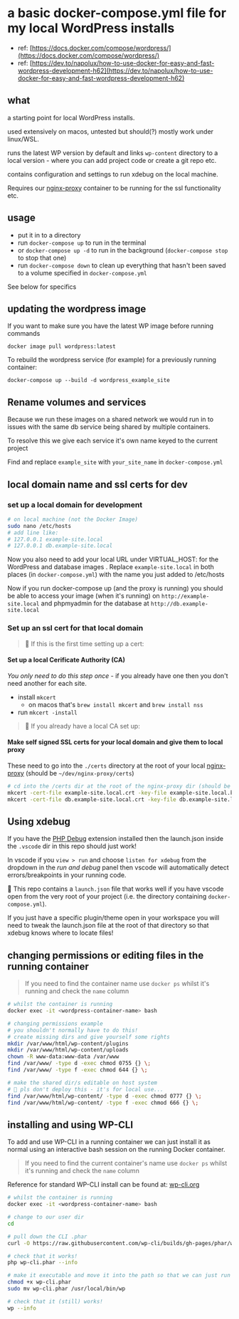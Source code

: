 # a basic docker-compose.yml file for my local WordPress installs

- ref: [https://docs.docker.com/compose/wordpress/](https://docs.docker.com/compose/wordpress/)
- ref: [https://dev.to/napolux/how-to-use-docker-for-easy-and-fast-wordpress-development-h62](https://dev.to/napolux/how-to-use-docker-for-easy-and-fast-wordpress-development-h62)

## what

a starting point for local WordPress installs.

used extensively on macos, untested but should(?) mostly work under linux/WSL.

runs the latest WP version by default and links `wp-content` directory to a local version - where you can add project code or create a git repo etc.

contains configuration and settings to run xdebug on the local machine.

Requires our [nginx-proxy](https://github.com/sleepingkiwi/nginx-proxy-docker) container to be running for the ssl functionality etc.

## usage

- put it in to a directory
- run `docker-compose up` to run in the terminal
- or `docker-compose up -d` to run in the background (`docker-compose stop` to stop that one)
- run `docker-compose down` to clean up everything that hasn't been saved to a volume specified in `docker-compose.yml`

See below for specifics

## updating the wordpress image

If you want to make sure you have the latest WP image before running commands

`docker image pull wordpress:latest`

To rebuild the wordpress service (for example) for a previously running container:

`docker-compose up --build -d wordpress_example_site`

## Rename volumes and services

Because we run these images on a shared network we would run in to issues with the same db service being shared by multiple containers.

To resolve this we give each service it's own name keyed to the current project

Find and replace `example_site` with `your_site_name` in `docker-compose.yml`

## local domain name and ssl certs for dev

### set up a local domain for development

``` bash
# on local machine (not the Docker Image)
sudo nano /etc/hosts
# add line like:
# 127.0.0.1 example-site.local
# 127.0.0.1 db.example-site.local
```

Now you also need to add your local URL under VIRTUAL_HOST: for the WordPress and database images . Replace `example-site.local` in both places (in `docker-compose.yml`) with the name you just added to /etc/hosts

Now if you run docker-compose up (and the proxy is running) you should be able to access your image (when it's running) on `http://example-site.local` and phpmyadmin for the database at `http://db.example-site.local`

### Set up an ssl cert for that local domain

> 👋 If this is the first time setting up a cert:

#### Set up a local Cerificate Authority (CA)

_You only need to do this step once_ - if you already have one then you don't need another for each site.

- install `mkcert`
  - on macos that's `brew install mkcert` and `brew install nss`
- run `mkcert -install`

> 👋 If you already have a local CA set up:

#### Make self signed SSL certs for your local domain and give them to local proxy

These need to go into the `./certs` directory at the root of your local [nginx-proxy](https://github.com/sleepingkiwi/nginx-proxy-docker) (should be `~/dev/nginx-proxy/certs`)

``` bash
# cd into the /certs dir at the root of the nginx-proxy dir (should be ~/dev/nginx-proxy/certs)
mkcert -cert-file example-site.local.crt -key-file example-site.local.key example-site.local
mkcert -cert-file db.example-site.local.crt -key-file db.example-site.local.key db.example-site.local
```

## Using xdebug

If you have the [PHP Debug](https://marketplace.visualstudio.com/items?itemName=xdebug.php-debug) extension installed then the launch.json inside the `.vscode` dir in this repo should just work!

In vscode if you `view > run` and choose `listen for xdebug` from the dropdown in the _run and debug_ panel then vscode will automatically detect errors/breakpoints in your running code.

👋 This repo contains a `launch.json` file that works well if you have vscode open from the very root of your project (i.e. the directory containing `docker-compose.yml`).

If you just have a specific plugin/theme open in your workspace you will need to tweak the launch.json file at the root of that directory so that xdebug knows where to locate files!

## changing permissions or editing files in the running container

> If you need to find the container name use `docker ps` whilst it's running and check the `name` column

``` bash
# whilst the container is running
docker exec -it <wordpress-container-name> bash

# changing permissions example
# you shouldn't normally have to do this!
# create missing dirs and give yourself some rights
mkdir /var/www/html/wp-content/plugins
mkdir /var/www/html/wp-content/uploads
chown -R www-data:www-data /var/www
find /var/www/ -type d -exec chmod 0755 {} \;
find /var/www/ -type f -exec chmod 644 {} \;

# make the shared dir/s editable on host system
# 🤡 pls don't deploy this - it's for local use...
find /var/www/html/wp-content/ -type d -exec chmod 0777 {} \;
find /var/www/html/wp-content/ -type f -exec chmod 666 {} \;
```

## installing and using WP-CLI

To add and use WP-CLI in a running container we can just install it as normal using an interactive bash session on the running Docker container.

> If you need to find the current container's name use `docker ps` whilst it's running and check the `name` column

Reference for standard WP-CLI install can be found at: [wp-cli.org](https://wp-cli.org/)

``` bash
# whilst the container is running
docker exec -it <wordpress-container-name> bash

# change to our user dir
cd

# pull down the CLI .phar
curl -O https://raw.githubusercontent.com/wp-cli/builds/gh-pages/phar/wp-cli.phar

# check that it works!
php wp-cli.phar --info

# make it executable and move it into the path so that we can just run `wp --info`
chmod +x wp-cli.phar
sudo mv wp-cli.phar /usr/local/bin/wp

# check that it (still) works!
wp --info
```
